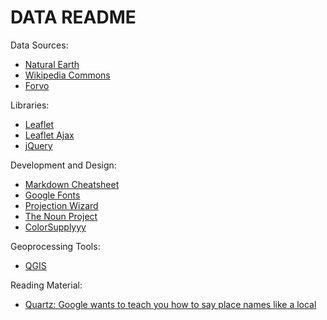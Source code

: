 # DATA README

Data Sources:

* [Natural Earth](http://www.naturalearthdata.com/)
* [Wikipedia Commons](https://commons.wikimedia.org/wiki/Category:Pronunciation_of_names_of_cities)
* [Forvo](https://forvo.com/tag/cities/)

Libraries:

* [Leaflet](https://leafletjs.com/)
* [Leaflet Ajax](https://github.com/calvinmetcalf/leaflet-ajax)
* [jQuery](https://jquery.com/)

Development and Design:

* [Markdown Cheatsheet](https://github.com/adam-p/markdown-here/wiki/Markdown-Cheatsheet)
* [Google Fonts](https://fonts.google.com/selection?selection.family=Lato|Oswald)
* [Projection Wizard](http://projectionwizard.org/)
* [The Noun Project](https://thenounproject.com/term/sound/1226989/#)
* [ColorSupplyyy](https://colorsupplyyy.com/app)

Geoprocessing Tools:

* [QGIS](https://qgis.org/en/site/)

Reading Material:

* [Quartz: Google wants to teach you how to say place names like a local](https://qz.com/338341/google-wants-to-teach-you-how-to-say-place-names-like-a-local/)


